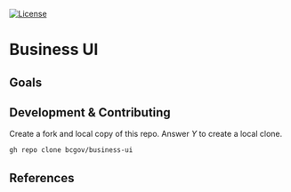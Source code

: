 [![License](https://img.shields.io/badge/License-BSD%203%20Clause-blue.svg)](LICENSE)

# Business UI

<!-- TODO: Description -->

## Goals

<!-- TODO: Goals -->

## Development & Contributing

Create a fork and local copy of this repo. Answer _Y_ to create a local clone.
```bash
gh repo clone bcgov/business-ui
```

## References

<!-- TODO: References -->